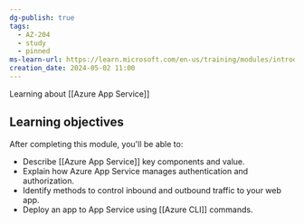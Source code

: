 ```yaml
---
dg-publish: true
tags:
  - AZ-204
  - study
  - pinned
ms-learn-url: https://learn.microsoft.com/en-us/training/modules/introduction-to-azure-app-service/
creation_date: 2024-05-02 11:00
---
```


Learning about [[Azure App Service]]
## Learning objectives

After completing this module, you'll be able to:

- Describe [[Azure App Service]] key components and value.
- Explain how Azure App Service manages authentication and authorization.
- Identify methods to control inbound and outbound traffic to your web app.
- Deploy an app to App Service using [[Azure CLI]] commands.

